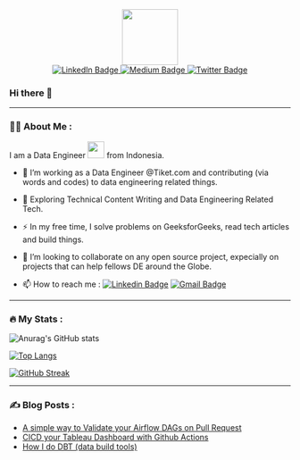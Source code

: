 
<!--
**jayamanikharyono/jayamanikharyono** is a ✨ _special_ ✨ repository because its `README.md` (this file) appears on your GitHub profile.

Here are some ideas to get you started:

- 🔭 I’m currently working on ...
- 🌱 I’m currently learning ...
- 👯 I’m looking to collaborate on ...
- 🤔 I’m looking for help with ...
- 💬 Ask me about ...
- 📫 How to reach me: ...
- 😄 Pronouns: ...
- ⚡ Fun fact: ...
-->

<div id="header" align="center">
  <img src="https://media.giphy.com/media/M9gbBd9nbDrOTu1Mqx/giphy.gif" width="100"/>
</div>
<div id="badges" align="center">
  <a href="https://www.linkedin.com/in/jayamanikharyono/">
    <img src="https://img.shields.io/badge/LinkedIn-blue?style=for-the-badge&logo=linkedin&logoColor=white" alt="LinkedIn Badge"/>
  </a>
  <a href="https://twitter.com/jayamanik16">
    <img src="https://img.shields.io/badge/Medium-gray?style=for-the-badge&logo=medium&logoColor=white" alt="Medium Badge"/>
  </a>
  <a href="https://twitter.com/jayamanik16">
    <img src="https://img.shields.io/badge/Twitter-blue?style=for-the-badge&logo=twitter&logoColor=white" alt="Twitter Badge"/>
  </a>
</div>
<div align="center">
  <img src="https://komarev.com/ghpvc/?username=jayamanikharyono&style=flat-square&color=blue" alt="" align="center"/>
</div>

### Hi there 👋

---

### :woman_technologist: About Me :

I am a Data Engineer <img src="https://media.giphy.com/media/WUlplcMpOCEmTGBtBW/giphy.gif" width="30"> from Indonesia.

- :telescope: I’m working as a Data Engineer @Tiket.com and contributing (via words and codes) to data engineering related things.

- :seedling: Exploring Technical Content Writing and Data Engineering Related Tech.

- :zap: In my free time, I solve problems on GeeksforGeeks, read tech articles and build things.

- 👯  I’m looking to collaborate on any open source project, expecially on projects that can help fellows DE around the Globe.

- :mailbox: How to reach me :  [![Linkedin Badge](https://img.shields.io/badge/-jayamanikharyono-blue?style=flat&logo=Linkedin&logoColor=white)](https://www.linkedin.com/in/jayamanikharyono/) 
[![Gmail Badge](https://img.shields.io/badge/-jayaharyonomanik@gmail.com-grey?style=flat&logo=Gmail&logoColor=white)](mailto:jayaharyonomanik@gmail.com?subject=[GitHub])

---

### :fire: My Stats :

![Anurag's GitHub stats](https://github-readme-stats.vercel.app/api?username=jayamanikharyono&show_icons=true&theme=radical)

[![Top Langs](https://github-readme-stats.vercel.app/api/top-langs/?username=jayamanikharyono&layout=compact&theme=radical)](https://github.com/anuraghazra/github-readme-stats)

[![GitHub Streak](http://github-readme-streak-stats.herokuapp.com?user=jayamanikharyono&theme=dark)](https://git.io/streak-stats)

---

### :writing_hand: Blog Posts :

<!-- BLOG-POST-LIST:START -->
- [A simple way to Validate your Airflow DAGs on Pull Request](https://faun.pub/a-simple-way-to-validate-your-airflow-dags-upon-pull-request-1b25f19dd496?source=rss-2c8a2496b272------2)
- [CICD your Tableau Dashboard with Github Actions](https://medium.easyread.co/cicd-your-tableau-dashboard-with-github-actions-4fe2d336f0be?source=rss-2c8a2496b272------2)
- [How I do DBT &lpar;data build tools&rpar;](https://medium.easyread.co/how-i-do-dbt-data-build-tools-3324807d9ff2?source=rss-2c8a2496b272------2)
<!-- BLOG-POST-LIST:END -->


